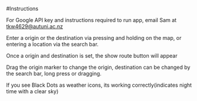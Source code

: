 #Instructions

For Google API key and instructions required to run app, email Sam at tkw4629@autuni.ac.nz

Enter a origin or the destination via pressing and holding on the map, or entering a location via the search bar.

Once a origin and destination is set, the show route button will appear

Drag the origin marker to change the origin, destination can be changed by the search bar, long press or dragging.

If you see Black Dots as weather icons, its working correctly(indicates night time with a clear sky)
